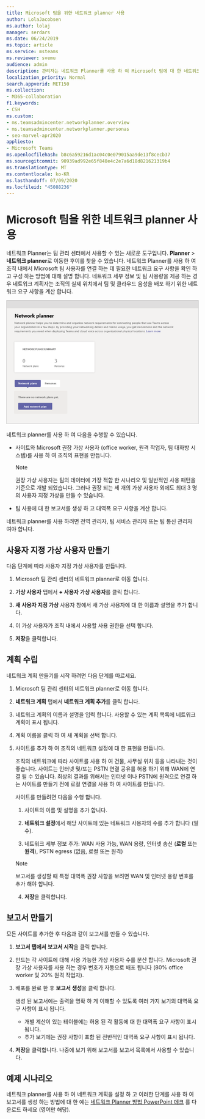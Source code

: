 ```yaml
---
title: Microsoft 팀을 위한 네트워크 planner 사용
author: LolaJacobsen
ms.author: lolaj
manager: serdars
ms.date: 06/24/2019
ms.topic: article
ms.service: msteams
ms.reviewer: svemu
audience: admin
description: 관리자는 네트워크 Planner를 사용 하 여 Microsoft 팀에 대 한 네트워크 요구 사항을 결정 하는 방법을 배울 수 있습니다.
localization_priority: Normal
search.appverid: MET150
ms.collection:
- M365-collaboration
f1.keywords:
- CSH
ms.custom:
- ms.teamsadmincenter.networkplanner.overview
- ms.teamsadmincenter.networkplanner.personas
- seo-marvel-apr2020
appliesto:
- Microsoft Teams
ms.openlocfilehash: b8c6a59216d1ac04c0e079015aa9de13f8cecb37
ms.sourcegitcommit: 90939ad992e65f840e4c2e7a6d18d821621319b4
ms.translationtype: MT
ms.contentlocale: ko-KR
ms.lasthandoff: 07/09/2020
ms.locfileid: "45088236"
---
```

# <a name="use-the-network-planner-for-microsoft-teams"></a>Microsoft 팀을 위한 네트워크 planner 사용

네트워크 Planner는 팀 관리 센터에서 사용할 수 있는 새로운 도구입니다. **Planner**  >  **네트워크 planner**로 이동한 후이를 찾을 수 있습니다. 네트워크 Planner를 사용 하 여 조직 내에서 Microsoft 팀 사용자를 연결 하는 데 필요한 네트워크 요구 사항을 확인 하 고 구성 하는 방법에 대해 설명 합니다. 네트워크 세부 정보 및 팀 사용량을 제공 하는 경우 네트워크 계획자는 조직의 실제 위치에서 팀 및 클라우드 음성을 배포 하기 위한 네트워크 요구 사항을 계산 합니다.

![네트워크 planner 스크린샷](media/network-planner.png)

네트워크 planner를 사용 하 여 다음을 수행할 수 있습니다.

- 사이트와 Microsoft 권장 가상 사용자 (office worker, 원격 작업자, 팀 대화방 시스템)를 사용 하 여 조직의 표현을 만듭니다.

    > [!NOTE]
    > 권장 가상 사용자는 팀의 데이터에 가장 적합 한 시나리오 및 일반적인 사용 패턴을 기준으로 개발 되었습니다. 그러나 권장 되는 세 개의 가상 사용자 외에도 최대 3 명의 사용자 지정 가상을 만들 수 있습니다.

- 팀 사용에 대 한 보고서를 생성 하 고 대역폭 요구 사항을 계산 합니다.

네트워크 planner를 사용 하려면 전역 관리자, 팀 서비스 관리자 또는 팀 통신 관리자 여야 합니다.

## <a name="create-a-custom-persona"></a>사용자 지정 가상 사용자 만들기

다음 단계에 따라 사용자 지정 가상 사용자를 만듭니다.

1. Microsoft 팀 관리 센터의 네트워크 planner로 이동 합니다.

2. **가상 사용자** 탭에서 **+ 사용자 가상 사용자**를 클릭 합니다. 

3. **새 사용자 지정 가상** 사용자 창에서 새 가상 사용자에 대 한 이름과 설명을 추가 합니다.

4. 이 가상 사용자가 조직 내에서 사용할 사용 권한을 선택 합니다.

5. **저장**을 클릭합니다.

## <a name="build-your-plan"></a>계획 수립

네트워크 계획 만들기를 시작 하려면 다음 단계를 따르세요.

1. Microsoft 팀 관리 센터의 네트워크 planner로 이동 합니다.

2. **네트워크 계획** 탭에서 **네트워크 계획 추가**를 클릭 합니다.

3. 네트워크 계획의 이름과 설명을 입력 합니다. 사용할 수 있는 계획 목록에 네트워크 계획이 표시 됩니다.

4. 계획 이름을 클릭 하 여 새 계획을 선택 합니다.

5. 사이트를 추가 하 여 조직의 네트워크 설정에 대 한 표현을 만듭니다.

    조직의 네트워크에 따라 사이트를 사용 하 여 건물, 사무실 위치 등을 나타내는 것이 좋습니다. 사이트는 인터넷 및/또는 PSTN 연결 공유를 허용 하기 위해 WAN에 연결 될 수 있습니다. 최상의 결과를 위해서는 인터넷 이나 PSTN에 원격으로 연결 하는 사이트를 만들기 전에 로컬 연결을 사용 하 여 사이트를 만듭니다.

    사이트를 만들려면 다음을 수행 합니다.

    1. 사이트의 이름 및 설명을 추가 합니다.

    2. **네트워크 설정**에서 해당 사이트에 있는 네트워크 사용자의 수를 추가 합니다 (필수).

    3. 네트워크 세부 정보 추가: WAN 사용 가능, WAN 용량, 인터넷 송신 (**로컬** 또는 **원격**), PSTN egress (없음, 로컬 또는 원격)

      > [!NOTE]
      > 보고서를 생성할 때 특정 대역폭 권장 사항을 보려면 WAN 및 인터넷 용량 번호를 추가 해야 합니다.

    4. **저장**을 클릭합니다.

## <a name="create-a-report"></a>보고서 만들기

모든 사이트를 추가한 후 다음과 같이 보고서를 만들 수 있습니다.

1. **보고서 탭에서** **보고서 시작**을 클릭 합니다.

2. 만드는 각 사이트에 대해 사용 가능한 가상 사용자 수를 분산 합니다. Microsoft 권장 가상 사용자를 사용 하는 경우 번호가 자동으로 배포 됩니다 (80% office worker 및 20% 원격 작업자).

3. 배포를 완료 한 후 **보고서 생성**을 클릭 합니다.

    생성 된 보고서에는 출력을 명확 하 게 이해할 수 있도록 여러 가지 보기의 대역폭 요구 사항이 표시 됩니다.
    - 개별 계산이 있는 테이블에는 허용 된 각 활동에 대 한 대역폭 요구 사항이 표시 됩니다.
    - 추가 보기에는 권장 사항이 포함 된 전반적인 대역폭 요구 사항이 표시 됩니다.

4. **저장**을 클릭합니다. 나중에 보기 위해 보고서를 보고서 목록에서 사용할 수 있습니다.

## <a name="example-scenario"></a>예제 시나리오

네트워크 planner를 사용 하 여 네트워크 계획을 설정 하 고 이러한 단계를 사용 하 여 보고서를 생성 하는 방법에 대 한 예는 [네트워크 Planner 방법 PowerPoint 데크](https://github.com/MicrosoftDocs/OfficeDocs-SkypeForBusiness/blob/live/Teams/downloads/network-planner-how-to.pptx?raw=true) 를 다운로드 하세요 (영어만 해당).
